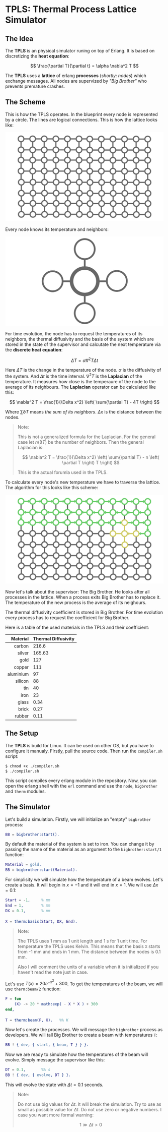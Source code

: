 # **TPLS**: Thermal Process Lattice Simulator

## The Idea

The **TPLS** is an physical simulator runing on top of Erlang. It is based on discretizing the **heat equation**:

$$ \frac{\partial T}{\partial t} = \alpha \nabla^2 T $$

The **TPLS** uses a **lattice** of erlang **processes** (*shortly: nodes*) which exchange messages. All nodes are supervized by *"Big Brother"* who prevents premature crashes. 

## The Scheme

This is how the TPLS operates. In the blueprint every node is represented by a circle. The lines are logical connections. This is how the lattice looks like:

<img src="./assets/lattice.svg">

Every node knows its temperature and neighbors:

<img src="./assets/node.svg">

For time evolution, the node has to request the temperatures of its neighbors, the thermal diffusivity and the basis of the system which are stored in the state of the supervisor and calcutate the next temperature via the **discrete heat equation**:

$$ \Delta T = \alpha \nabla^2 T \Delta t $$

Here $\Delta T$ is the change in the temperature of the node. $\alpha$ is the diffusivity of the system. And $\Delta t$ is the time interval. $\nabla^2 T$ is the **Laplacian** of the temperature. It measures how close is the temperaure of the node to the average of its neighbours. The **Laplacian** operator can be calculated like this:

$$ \nabla^2 T = \frac{1}{\Delta x^2} \left( \sum{\partial T} - 4T \right) $$

Where $\sum{\partial T}$ means *the sum of its neighbors*. $\Delta x$ is the distance between the nodes.

> Note:
>
> This is not a generalized formula for the Laplacian. For the general case let $n \left(\partial T \right)$ be the number of neighbors. Then the general Laplacian is:
>
> $$ \nabla^2 T = \frac{1}{\Delta x^2} \left( \sum{\partial T} - n \left( \partial T \right) T \right) $$
>
> This is the actual forumla used in the TPLS.

To calculate every node's new temperature we have to traverse the lattice. The algorithm for this looks like this scheme:

<img src="./assets/algrth.svg">

Now let's talk about the supervisor: The Big Brother. He looks after all processes in the lattice. When a process exits Big Brother has to replace it. The temperature of the new process is the average of its neighours.

The thermal diffusivity coefficient is stored in Big Brother. For time evolution every process has to request the coefficient for Big Brother.

Here is a table of the used materials in the TPLS and their coefficient:

<center>

| Material | Thermal Diffusivity |
| ---: | :--- |
| carbon | 216.6 |
| silver | 165.63 |
| gold | 127 |
| copper | 111 |
| aluminium | 97 |
| silicon | 88 |
| tin | 40 |
| iron | 23 |
| glass | 0.34 |
| brick | 0.27 |
| rubber | 0.11 |

</center>

## The Setup

The **TPLS** is build for Linux. It can be used on other OS, but you have to configure it manualy. Firstly, pull the source code. Then run the ``compiler.sh`` script:

```console
$ chmod +x ./compiler.sh
$ ./compiler.sh
```

This script compiles every erlang module in the repository. Now, you can open the erlang shell with the ``erl`` command and use the ``node``, ``bigbrother`` and ``therm`` modules.

## The Simulator

Let's build a simulation. Firstly, we will initialize an "empty" ``bigbrother`` process:

```erlang
BB = bigbrother:start().
```

By default the material of the system is set to iron. You can change it by passing the name of the material as an argument to the ``bigbrother:start/1`` function:

```erlang
Material = gold,
BB = bigbrother:start(Material).
```

For simplisity we will simulate how the temperature of a beam evolves. Let's create a basis. It will begin in $x = -1$ and it will end in $x = 1$. We will use $\Delta x = 0.1$:

```erlang
Start = -1,		% mm
End = 1,		% mm
DX = 0.1,		% mm

X = therm:basis(Start, DX, End).
```

> Note:
> 
> The TPLS uses 1 mm as 1 unit length and 1 s for 1 unit time. For temperature the TPLS uses Kelvin. This means that the basis ``X`` starts from -1 mm and ends in 1 mm. The distance between the nodes is 0.1 mm.
> 
> Also I will comment the units of a variable when it is initialized if you haven't read the note just in case.

Let's use $T \left(x\right) = 20 e^{-x^2} + 300$. To get the temperatures of the beam, we will use ``therm:beam/2`` function:

```erlang
F = fun
	(X) -> 20 * math:exp( - X * X ) + 300
end,

T = therm:beam(F, X).	%% K
```

Now let's create the processes. We will message the ``bigbrother`` process as developers. We will tall Big Brother to create a beam with temperatures ``T``:

```erlang
BB ! { dev, { start, { beam, T } } }.
```

Now we are ready to simulate how the temperatures of the beam will evolve. Simply message the supervisor like this:

```erlang
DT = 0.1,		%% s
BB ! { dev, { evolve, DT } }.
```

This will evolve the state with $\Delta t = 0.1$ seconds.

> Note:
>
> Do not use big values for $\Delta t$. It will break the simulation. Try to use as small as possible value for $\Delta t$. Do not use zero or negative numbers. I case you want more formal warning:
>
> $$ 1 \gg \Delta t > 0 $$
